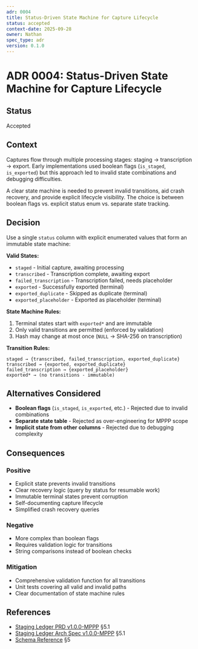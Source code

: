 ```yaml
---
adr: 0004
title: Status-Driven State Machine for Capture Lifecycle
status: accepted
context-date: 2025-09-28
owner: Nathan
spec_type: adr
version: 0.1.0
---
```


# ADR 0004: Status-Driven State Machine for Capture Lifecycle

## Status

Accepted

## Context

Captures flow through multiple processing stages: staging → transcription → export. Early implementations used boolean flags (`is_staged`, `is_exported`) but this approach led to invalid state combinations and debugging difficulties.

A clear state machine is needed to prevent invalid transitions, aid crash recovery, and provide explicit lifecycle visibility. The choice is between boolean flags vs. explicit status enum vs. separate state tracking.

## Decision

Use a single `status` column with explicit enumerated values that form an immutable state machine:

**Valid States:**

- `staged` - Initial capture, awaiting processing
- `transcribed` - Transcription complete, awaiting export
- `failed_transcription` - Transcription failed, needs placeholder
- `exported` - Successfully exported (terminal)
- `exported_duplicate` - Skipped as duplicate (terminal)
- `exported_placeholder` - Exported as placeholder (terminal)

**State Machine Rules:**

1. Terminal states start with `exported*` and are immutable
2. Only valid transitions are permitted (enforced by validation)
3. Hash may change at most once (`NULL` → SHA-256 on transcription)

**Transition Rules:**

```
staged → {transcribed, failed_transcription, exported_duplicate}
transcribed → {exported, exported_duplicate}
failed_transcription → {exported_placeholder}
exported* → (no transitions - immutable)
```

## Alternatives Considered

- **Boolean flags** (`is_staged`, `is_exported`, etc.) - Rejected due to invalid combinations
- **Separate state table** - Rejected as over-engineering for MPPP scope
- **Implicit state from other columns** - Rejected due to debugging complexity

## Consequences

### Positive

- Explicit state prevents invalid transitions
- Clear recovery logic (query by status for resumable work)
- Immutable terminal states prevent corruption
- Self-documenting capture lifecycle
- Simplified crash recovery queries

### Negative

- More complex than boolean flags
- Requires validation logic for transitions
- String comparisons instead of boolean checks

### Mitigation

- Comprehensive validation function for all transitions
- Unit tests covering all valid and invalid paths
- Clear documentation of state machine rules

## References

- [Staging Ledger PRD v1.0.0-MPPP](../features/staging-ledger/prd-staging.md) §5.1
- [Staging Ledger Arch Spec v1.0.0-MPPP](../features/staging-ledger/spec-staging-arch.md) §5.1
- [Schema Reference](../features/staging-ledger/schema-indexes.md) §5
